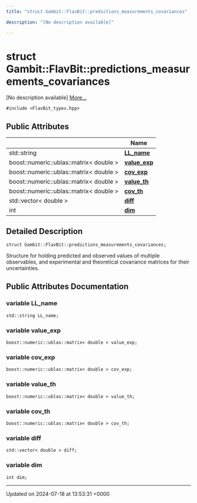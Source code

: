 ```yaml
---
title: "struct Gambit::FlavBit::predictions_measurements_covariances"

description: "[No description available]"

---
```


# struct Gambit::FlavBit::predictions_measurements_covariances



[No description available] [More...](#detailed-description)


`#include <FlavBit_types.hpp>`

## Public Attributes

|                | Name           |
| -------------- | -------------- |
| std::string | **[LL_name](/documentation/code/classes/structgambit_1_1flavbit_1_1predictions__measurements__covariances/#variable-ll-name)**  |
| boost::numeric::ublas::matrix< double > | **[value_exp](/documentation/code/classes/structgambit_1_1flavbit_1_1predictions__measurements__covariances/#variable-value-exp)**  |
| boost::numeric::ublas::matrix< double > | **[cov_exp](/documentation/code/classes/structgambit_1_1flavbit_1_1predictions__measurements__covariances/#variable-cov-exp)**  |
| boost::numeric::ublas::matrix< double > | **[value_th](/documentation/code/classes/structgambit_1_1flavbit_1_1predictions__measurements__covariances/#variable-value-th)**  |
| boost::numeric::ublas::matrix< double > | **[cov_th](/documentation/code/classes/structgambit_1_1flavbit_1_1predictions__measurements__covariances/#variable-cov-th)**  |
| std::vector< double > | **[diff](/documentation/code/classes/structgambit_1_1flavbit_1_1predictions__measurements__covariances/#variable-diff)**  |
| int | **[dim](/documentation/code/classes/structgambit_1_1flavbit_1_1predictions__measurements__covariances/#variable-dim)**  |

## Detailed Description

```
struct Gambit::FlavBit::predictions_measurements_covariances;
```


Structure for holding predicted and observed values of multiple observables, and experimental and theoretical covariance matrices for their uncertainties. 

## Public Attributes Documentation

### variable LL_name

```
std::string LL_name;
```


### variable value_exp

```
boost::numeric::ublas::matrix< double > value_exp;
```


### variable cov_exp

```
boost::numeric::ublas::matrix< double > cov_exp;
```


### variable value_th

```
boost::numeric::ublas::matrix< double > value_th;
```


### variable cov_th

```
boost::numeric::ublas::matrix< double > cov_th;
```


### variable diff

```
std::vector< double > diff;
```


### variable dim

```
int dim;
```


-------------------------------

Updated on 2024-07-18 at 13:53:31 +0000